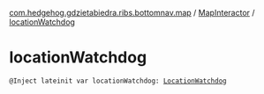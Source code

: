 [com.hedgehog.gdzietabiedra.ribs.bottomnav.map](../index.md) / [MapInteractor](index.md) / [locationWatchdog](./location-watchdog.md)

# locationWatchdog

`@Inject lateinit var locationWatchdog: `[`LocationWatchdog`](../../com.hedgehog.gdzietabiedra.appservice/-location-watchdog/index.md)